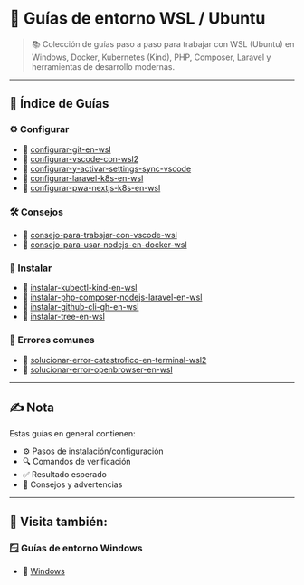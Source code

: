 # 🐧 Guías de entorno WSL / Ubuntu

> 📚 Colección de guías paso a paso para trabajar con WSL (Ubuntu) en Windows, Docker, Kubernetes (Kind), PHP, Composer, Laravel y herramientas de desarrollo modernas.

---

## 📁 Índice de Guías

### ⚙️ Configurar
- 📖 [configurar-git-en-wsl](https://github.com/tejada1970/guias-desarrollo/blob/master/entorno-wsl/configurar/configurar-git-en-wsl.md)
- 📖 [configurar-vscode-con-wsl2](https://github.com/tejada1970/guias-desarrollo/blob/master/entorno-wsl/configurar/configurar-vscode-con-wsl2.md)
- 📖 [configurar-y-activar-settings-sync-vscode](https://github.com/tejada1970/guias-desarrollo/blob/master/entorno-wsl/configurar/configurar-y-activar-settings-sync-vscode.md)
- 📖 [configurar-laravel-k8s-en-wsl](https://github.com/tejada1970/guias-desarrollo/blob/master/entorno-wsl/configurar/configurar-laravel-k8s-en-wsl.md)
- 📖 [configurar-pwa-nextjs-k8s-en-wsl](https://github.com/tejada1970/guias-desarrollo/blob/master/entorno-wsl/configurar/configurar-pwa-nextjs-k8s-en-wsl.md)

### 🛠️ Consejos
- 📖 [consejo-para-trabajar-con-vscode-wsl](https://github.com/tejada1970/guias-desarrollo/blob/master/entorno-wsl/consejos/consejo-para-trabajar-con-vscode-wsl.md)
- 📖 [consejo-para-usar-nodejs-en-docker-wsl](https://github.com/tejada1970/guias-desarrollo/blob/master/entorno-wsl/consejos/consejo-para-usar-nodejs-en-docker-wsl.md)

### 🧰 Instalar
- 📖 [instalar-kubectl-kind-en-wsl](https://github.com/tejada1970/guias-desarrollo/blob/master/entorno-wsl/instalar/instalar-kubectl-kind-en-wsl.md)
- 📖 [instalar-php-composer-nodejs-laravel-en-wsl](https://github.com/tejada1970/guias-desarrollo/blob/master/entorno-wsl/instalar/instalar-php-composer-nodejs-laravel-en-wsl.md)
- 📖 [instalar-github-cli-gh-en-wsl](https://github.com/tejada1970/guias-desarrollo/blob/master/entorno-wsl/instalar/instalar-github-cli-gh-en-wsl.md)
- 📖 [instalar-tree-en-wsl](https://github.com/tejada1970/guias-desarrollo/blob/master/entorno-wsl/instalar/instalar-tree-en-wsl.md)

### 🚨 Errores comunes
- 📖 [solucionar-error-catastrofico-en-terminal-wsl2](https://github.com/tejada1970/guias-desarrollo/blob/master/entorno-wsl/errores/solucionar-error-catastrofico-en-terminal-wsl2.md)
- 📖 [solucionar-error-openbrowser-en-wsl](https://github.com/tejada1970/guias-desarrollo/blob/master/entorno-wsl/errores/solucionar-error-openbrowser-en-wsl.md)

---

## ✍️ Nota
Estas guías en general contienen:
- ⚙️ Pasos de instalación/configuración  
- 🔍 Comandos de verificación  
- ✅ Resultado esperado  
- 📘 Consejos y advertencias

---

## 🧭 Visita también:

### 🪟 Guías de entorno Windows
- 📂 [Windows](https://github.com/tejada1970/guias-desarrollo/blob/master/entorno-windows/README.md)
